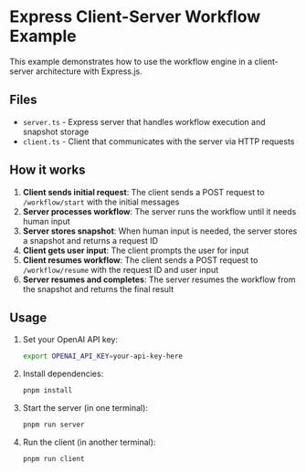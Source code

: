 # Express Client-Server Workflow Example

This example demonstrates how to use the workflow engine in a client-server architecture with Express.js.

## Files

- `server.ts` - Express server that handles workflow execution and snapshot storage
- `client.ts` - Client that communicates with the server via HTTP requests

## How it works

1. **Client sends initial request**: The client sends a POST request to `/workflow/start` with the initial messages
2. **Server processes workflow**: The server runs the workflow until it needs human input
3. **Server stores snapshot**: When human input is needed, the server stores a snapshot and returns a request ID
4. **Client gets user input**: The client prompts the user for input
5. **Client resumes workflow**: The client sends a POST request to `/workflow/resume` with the request ID and user input
6. **Server resumes and completes**: The server resumes the workflow from the snapshot and returns the final result

## Usage

1. Set your OpenAI API key:

   ```bash
   export OPENAI_API_KEY=your-api-key-here
   ```

2. Install dependencies:

   ```bash
   pnpm install
   ```

3. Start the server (in one terminal):

   ```bash
   pnpm run server
   ```

4. Run the client (in another terminal):
   ```bash
   pnpm run client
   ```
